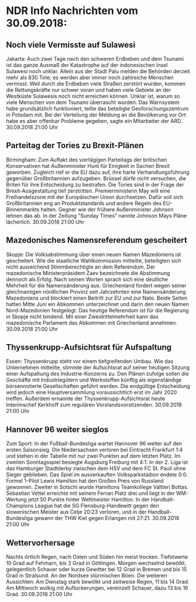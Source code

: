 # NDR Info Nachrichten vom 30.09.2018:


## Noch viele Vermisste auf Sulawesi
Jakarta: Auch zwei Tage nach den schweren Erdbeben und dem Tsunami ist das ganze Ausmaß der Katastrophe auf der indonesischen Insel Sulawesi noch unklar. Allein aus der Stadt Palu melden die Behörden derzeit mehr als 830 Tote; es werden aber immer noch zahlreiche Menschen vermisst. Weil durch die Erdbeben viele Straßen zerstört wurden, kommen die Rettungskräfte nur schwer voran und haben viele Gebiete an der Westküste Sulawesis noch nicht erreichen können. Unklar ist, warum so viele Menschen von dem Tsunami überrascht wurden. Das Warnsystem habe grundsätzlich funktioniert, teilte das beteiligte Geoforschungszentrum in Potsdam mit. Bei der Verteilung der Meldung an die Bevölkerung vor Ort habe es aber offenbar Probleme gegeben, sagte ein Mitarbeiter der ARD. 30.09.2018 21:00 Uhr 

## Parteitag der Tories zu Brexit-Plänen
Birmingham: Zum Auftakt des viertägigen Parteitags der britischen Konservativen hat Außenminister Hunt für Einigkeit in Sachen Brexit geworben. Zugleich rief er die EU dazu auf, ihre harte Verhandlungsführung gegenüber Großbritannien aufzugeben. Brüssel dürfe nicht versuchen, die Briten für ihre Entscheidung zu bestrafen. Die Tories sind in der Frage der Brexit-Ausgestaltung tief zerstritten. Premierministerin May will eine Freihandelszone mit der Europäischen Union durchsetzen. Dafür soll sich Großbritannien eng an Produktstandards und andere Regeln des EU-Binnenmarkts halten. Gegner wie der frühere Außenminister Johnson lehnen das ab. In der Zeitung "Sunday Times" nannte Johnson Mays Pläne lächerlich. 30.09.2018 21:00 Uhr 

## Mazedonisches Namensreferendum gescheitert
Skopje: Die Volksabstimmung über einen neuen Namen Mazedoniens ist gescheitert. Wie die staatliche Wahlkommission mitteilte, beteiligten sich nicht ausreichend Stimmberechtigte an dem Referendum. Der mazedonische Ministerpräsident Zaev bezeichnete die Abstimmung dennoch als Erfolg. Nach seinen Worten sprach sich eine deutliche Mehrheit für die Namensänderung aus. Griechenland fordert wegen seiner gleichnamigen nördlichen Provinz seit Jahrzehnten eine Namensänderung Mazedoniens und blockiert einen Beitritt zur EU und zur Nato. Beide Seiten hatten Mitte Juni ein Abkommen unterzeichnet und darin den neuen Namen Nord-Mazedonien festgelegt. Das heutige Referendum ist für die Regierung in Skopje nicht bindend. Mit einer Zweidrittelmehrheit kann das mazedonische Parlament das Abkommen mit Griechenland annehmen. 30.09.2018 21:00 Uhr 

## Thyssenkrupp-Aufsichtsrat für Aufspaltung
Essen: Thyssenkrupp steht vor einem tiefgreifenden Umbau. Wie das Unternehmen mitteilte, stimmte der Aufsichtsrat auf seiner heutigen Sitzung einer Aufspaltung des Industrie-Konzerns zu. Den Plänen zufolge sollen die Geschäfte mit Industriegütern und Werkstoffen künftig als eigenständige börsennotierte Gesellschaften geführt werden. Die endgültige Entscheidung wird jedoch eine Hauptversammlung voraussichtlich erst im Jahr 2020 treffen. Außerdem ernannte der Thyssenkrupp-Aufsichtsrat heute Interimschef Kerkhoff zum regulären Vorstandsvorsitzenden. 30.09.2018 21:00 Uhr 

## Hannover 96 weiter sieglos
Zum Sport: In der Fußball-Bundesliga wartet Hannover 96 weiter auf den ersten Saisonsieg. Die Niedersachsen verloren bei Eintracht Frankfurt 1:4 und stehen in der Tabelle mit nur zwei Punkten auf dem letzten Platz. Im zweiten Sonntagsspiel besiegte Augsburg Freiburg mit 4:1. In der 2. Liga ist das Hamburger Stadtderby zwischen dem HSV und dem FC St. Pauli ohne Sieger geblieben. Das Spiel im ausverkauften Volksparkstadion endete 0:0. Formel 1-Pilot Lewis Hamilton hat den Großen Preis von Russland gewonnen. Zweiter in Sotschi wurde Hamiltons Teamkollege Valtteri Bottas. Sebastian Vettel erreichte mit seinem Ferrari Platz drei und liegt in der WM-Wertung jetzt 50 Punkte hinter Weltmeister Hamilton. In der Handball-Champions League hat die SG Flensburg-Handewitt gegen den slowenischen Meister aus Celje 20:23 verloren, und in der Handball-Bundesliga gewann der THW Kiel gegen Erlangen mit 27:21. 30.09.2018 21:00 Uhr 

## Wettervorhersage
Nachts örtlich Regen, nach Osten und Süden hin meist trocken. Tiefstwerte 10 Grad auf Fehmarn, bis 3 Grad in Göttingen. Morgen wechselnd bewölkt, gelegentlich Schauer oder kurze Gewitter bei 12 Grad in Bremen und bis 15 Grad in Stralsund. An der Nordsee stürmischen Böen. Die weiteren Aussichten: Am Dienstag stark bewölkt und zeitweise Regen, 11 bis 14 Grad. Am Mittwoch wolkig mit Auflockerungen, vereinzelt Schauer, dazu 13 bis 16 Grad. 30.09.2018 21:00 Uhr 
